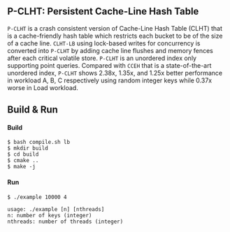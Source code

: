 ## P-CLHT: Persistent Cache-Line Hash Table

`P-CLHT` is a crash consistent version of Cache-Line Hash Table (CLHT) that is a cache-friendly hash table which restricts each bucket to be of the size of a cache line. `CLHT-LB` using lock-based writes for concurrency is converted into `P-CLHT` by adding cache line flushes and memory fences after each critical volatile store. `P-CLHT` is an unordered index only supporting point queries. Compared with `CCEH` that is a state-of-the-art unordered index, `P-CLHT` shows 2.38x, 1.35x, and 1.25x better performance in workload A, B, C respectively using random integer keys while 0.37x worse in Load workload.


## Build & Run

#### Build

```
$ bash compile.sh lb
$ mkdir build
$ cd build
$ cmake ..
$ make -j
```

#### Run

```
$ ./example 10000 4

usage: ./example [n] [nthreads]
n: number of keys (integer)
nthreads: number of threads (integer)
```
